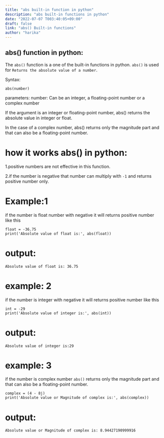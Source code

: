 ```yaml
---
title: "abs built-in function in python"
description: "abs built-in functions in python"
date: "2022-07-07 T003:40:05+09:00"
draft: false
link: "abs() Built-in functions"
author: "harika"
---
```


## abs() function in python:
The `abs()` function is a one of the built-in functions in python.
`abs()` is used for `Returns the absolute value of a number`.

Syntax: 

```
abs(number)
```
parameters:
number: Can be an integer, a floating-point number or a complex number

If the argument is an integer or floating-point number, abs() returns the absolute value in integer or float.

In the case of a complex number, abs() returns only the magnitude part and that can also be a floating-point number.

# how it works abs() in python:

1.positive numbers are not effective in this function.

2.if the number is negative that number can multiply with `-1` and returns positive number only.

# Example:1
if the number is float number with negative it will returns positive number like this
```
float = -36.75
print('Absolute value of float is:', abs(float))
```
# output:
```
Absolute value of float is: 36.75
```
# example: 2
if the number is integer  with negative it will returns positive number like this
```
int = -29
print('Absolute value of integer is:', abs(int))
```
# output:
```
Absolute value of integer is:29
```
# example: 3
if the number is complex number `abs()` returns only the magnitude part and that can also be a floating-point number.

```
complex = (4 - 8j)
print('Absolute value or Magnitude of complex is:', abs(complex))
```
# output:
```
Absolute value or Magnitude of complex is: 8.94427190999916
```






